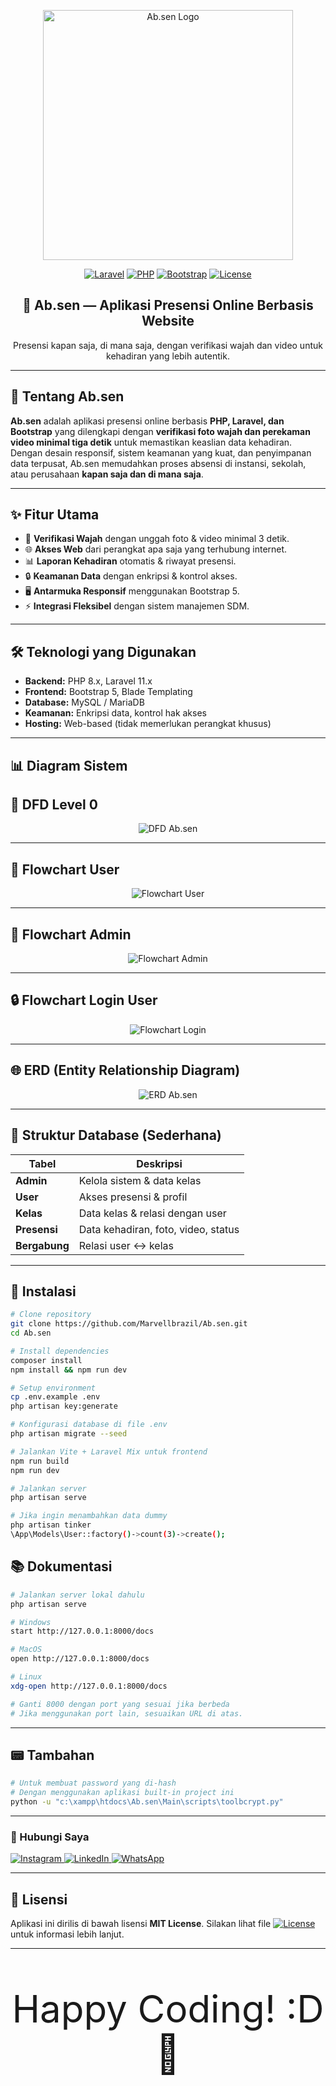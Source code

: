 <!--<p align="center">
  <img src="assets/banner.png" alt="Ab.sen Banner">
</p>-->

<p align="center">
  <a href="#" target="_blank">
    <img src="public/assets/ab.sen_g-t.png" width="400" alt="Ab.sen Logo">
  </a>
</p>

<p align="center">
  <a href="https://laravel.com/"><img src="https://img.shields.io/badge/Laravel-12.21.0-red?logo=laravel" alt="Laravel"></a>
  <a href="https://www.php.net/"><img src="https://img.shields.io/badge/PHP-8.2.12-blue?logo=php" alt="PHP"></a>
  <a href="https://getbootstrap.com/"><img src="https://img.shields.io/badge/Bootstrap-5-purple?logo=bootstrap" alt="Bootstrap"></a>
  <a href="LICENSE"><img src="https://img.shields.io/badge/License-MIT-green" alt="License"></a>
</p>

<h2 align="center">📌 Ab.sen — Aplikasi Presensi Online Berbasis Website</h2>

<p align="center">
  Presensi kapan saja, di mana saja, dengan verifikasi wajah dan video untuk kehadiran yang lebih autentik.
</p>

---

## 📖 Tentang Ab.sen

**Ab.sen** adalah aplikasi presensi online berbasis **PHP, Laravel, dan Bootstrap** yang dilengkapi dengan **verifikasi foto wajah dan perekaman video minimal tiga detik** untuk memastikan keaslian data kehadiran.  
Dengan desain responsif, sistem keamanan yang kuat, dan penyimpanan data terpusat, Ab.sen memudahkan proses absensi di instansi, sekolah, atau perusahaan **kapan saja dan di mana saja**.

---

## ✨ Fitur Utama

- 📸 **Verifikasi Wajah** dengan unggah foto & video minimal 3 detik.  
- 🌐 **Akses Web** dari perangkat apa saja yang terhubung internet.  
- 📊 **Laporan Kehadiran** otomatis & riwayat presensi.  
- 🔒 **Keamanan Data** dengan enkripsi & kontrol akses.  
- 🖥 **Antarmuka Responsif** menggunakan Bootstrap 5.  
- ⚡ **Integrasi Fleksibel** dengan sistem manajemen SDM.  

---

## 🛠️ Teknologi yang Digunakan

- **Backend:** PHP 8.x, Laravel 11.x  
- **Frontend:** Bootstrap 5, Blade Templating  
- **Database:** MySQL / MariaDB  
- **Keamanan:** Enkripsi data, kontrol hak akses  
- **Hosting:** Web-based (tidak memerlukan perangkat khusus)  

---

## 📊 Diagram Sistem

## 🔀 DFD Level 0

<p align="center">
  <img src="public/assets/dfd.png" alt="DFD Ab.sen">
</p>

---

## 👤 Flowchart User

<p align="center">
  <img src="public/assets/flowchart_user.png" alt="Flowchart User">
</p>

---

## 🔑 Flowchart Admin

<p align="center">
  <img src="public/assets/flowchart_admin.png" alt="Flowchart Admin">
</p>

---

## 🔒 Flowchart Login User

<p align="center">
  <img src="public/assets/flowchart_login.png" alt="Flowchart Login">
</p>

---

## 🌐 ERD (Entity Relationship Diagram)

<p align="center">
  <img src="public/assets/erd.png" alt="ERD Ab.sen">
</p>

---

## 📂 Struktur Database (Sederhana)

| Tabel | Deskripsi |
|-------|-----------|
| **Admin** | Kelola sistem & data kelas |
| **User** | Akses presensi & profil |
| **Kelas** | Data kelas & relasi dengan user |
| **Presensi** | Data kehadiran, foto, video, status |
| **Bergabung** | Relasi user ↔ kelas |

---

## 🚀 Instalasi

```bash
# Clone repository
git clone https://github.com/Marvellbrazil/Ab.sen.git
cd Ab.sen

# Install dependencies
composer install
npm install && npm run dev

# Setup environment
cp .env.example .env
php artisan key:generate

# Konfigurasi database di file .env
php artisan migrate --seed

# Jalankan Vite + Laravel Mix untuk frontend
npm run build
npm run dev

# Jalankan server
php artisan serve

# Jika ingin menambahkan data dummy
php artisan tinker
\App\Models\User::factory()->count(3)->create();

```

## 📚 Dokumentasi

```bash
# Jalankan server lokal dahulu
php artisan serve

# Windows
start http://127.0.0.1:8000/docs

# MacOS
open http://127.0.0.1:8000/docs

# Linux
xdg-open http://127.0.0.1:8000/docs

# Ganti 8000 dengan port yang sesuai jika berbeda
# Jika menggunakan port lain, sesuaikan URL di atas.

```

---

## 📟 Tambahan

```bash
# Untuk membuat password yang di-hash
# Dengan menggunakan aplikasi built-in project ini
python -u "c:\xampp\htdocs\Ab.sen\Main\scripts\toolbcrypt.py"

```

---

### 📲 Hubungi Saya

<p align="left">
  <a href="https://www.instagram.com/akufaisal._/" target="_blank">
    <img src="https://img.shields.io/badge/Instagram-Visit%20Profile-E4405F?logo=instagram&logoColor=white&labelColor=E4405F&color=808080&labelTextColor=white&colorText=E4405F" alt="Instagram">
  </a>
  <a href="https://www.linkedin.com/in/marvello-faisal-912132318/" target="_blank">
    <img src="https://img.shields.io/badge/LinkedIn-Connect%20Profile-0A66C2?logo=linkedin&logoColor=white&labelColor=0A66C2&color=808080&labelTextColor=white&colorText=0A66C2" alt="LinkedIn">
  </a>
  <a href="https://wa.me/6287776810645" target="_blank">
    <img src="https://img.shields.io/badge/WhatsApp-Chat%20Now-25D366?logo=whatsapp&logoColor=white&labelColor=25D366&color=808080&labelTextColor=white&colorText=25D366" alt="WhatsApp">
  </a>
</p>

---

## 📄 Lisensi

Aplikasi ini dirilis di bawah lisensi **MIT License**. Silakan lihat file <a href="LICENSE"><img src="https://img.shields.io/badge/License-MIT-green" alt="License"></a> untuk informasi lebih lanjut.

---
<p align="center" style="font-size: 60px;">Happy Coding! :D 🎉</p>
